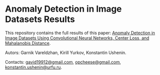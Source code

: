 # Anomaly Detection in Image Datasets Results
This repository contains the full results of this paper: [Anomaly Detection in Image Datasets Using Convolutional Neural Networks, Center Loss, and Mahalanobis Distance](https://arxiv.org/pdf/2104.06193.pdf).

Autors: Garnik Vareldzhan, Kirill Yurkov, Konstantin Ushenin.

Contacts: gavid19912@gmail.com, opcheese@gmail.com, konstantin.ushenin@urfu.ru.
